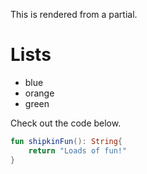 This is rendered from a partial.

# Lists
- blue
- orange
- green

Check out the code below.

```kotlin
fun shipkinFun(): String{
    return "Loads of fun!"
}
```
